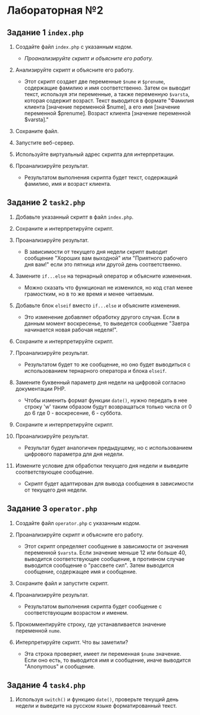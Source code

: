 # Лабораторная №2

## Задание 1 `index.php`

1. Создайте файл `index.php` с указанным кодом.
    - *Проанализируйте скрипт и объясните его работу.*

2. Анализируйте скрипт и объясните его работу.
    - Этот скрипт создает две переменные `$nume` и `$prenume`, содержащие фамилию и имя соответственно. Затем он выводит текст, используя эти переменные, а также переменную `$varsta`, которая содержит возраст. Текст выводится в формате "Фамилия клиента [значение переменной $nume], а его имя [значение переменной $prenume]. Возраст клиента [значение переменной $varsta]."

3. Сохраните файл.

4. Запустите веб-сервер.

5. Используйте виртуальный адрес скрипта для интерпретации.

6. Проанализируйте результат.
    - Результатом выполнения скрипта будет текст, содержащий фамилию, имя и возраст клиента.

## Задание 2 `task2.php`

1. Добавьте указанный скрипт в файл `index.php`.

2. Сохраните и интерпретируйте скрипт.

3. Проанализируйте результат.
    - В зависимости от текущего дня недели скрипт выводит сообщение "Хороших вам выходной" или "Приятного рабочего дня вам!" если это пятница или другой день соответственно.

4. Замените `if...else` на тернарный оператор и объясните изменения.
    - Можно сказать что функционал не изменился, но код стал менее грамостким, но в то же время и менее читаемым. 

5. Добавьте блок `elseif` вместо `if...else` и объясните изменения.
    - Это изменение добавляет обработку другого случая. Если в данным момент воскресенье, то выведется сообщение "Завтра начинается новая рабочая неделя!".
6. Сохраните и интерпретируйте скрипт.

7. Проанализируйте результат.
    - Результатом будет то же сообщение, но оно будет выводиться с использованием тернарного оператора и блока `elseif`.

8. Замените буквенный параметр дня недели на цифровой согласно документации PHP.
    - Чтобы изменить формат функции `date()`, нужно передать в нее строку 'w' таким образом будут возвращаться только числа от 0 до 6 где 0 - воскресение, 6 - суббота.
9. Сохраните и интерпретируйте скрипт.

10. Проанализируйте результат.
    - Результат будет аналогичен предыдущему, но с использованием цифрового параметра для дня недели.

11. Измените условие для обработки текущего дня недели и выведите соответствующее сообщение.
    - Скрипт будет адаптирован для вывода сообщения в зависимости от текущего дня недели.

## Задание 3 `operator.php`

1. Создайте файл `operator.php` с указанным кодом.

2. Проанализируйте скрипт и объясните его работу.
    - Этот скрипт определяет сообщение в зависимости от значения переменной `$varsta`. Если значение меньше 12 или больше 40, выводится соответствующее сообщение, в противном случае выводится сообщение о "рассвете сил". Затем выводится сообщение, содержащее имя и сообщение.

3. Сохраните файл и запустите скрипт.

4. Проанализируйте результат.
    - Результатом выполнения скрипта будет сообщение с соответствующим возрастом и именем.

5. Прокомментируйте строку, где устанавливается значение переменной `nume`.

6. Интерпретируйте скрипт. Что вы заметили?
    - Эта строка проверяет, имеет ли переменная `$nume` значение. Если оно есть, то выводится имя и сообщение, иначе выводится "Anonymous" и сообщение.

## Задание 4 `task4.php`

1. Используя `switch()` и функцию `date()`, проверьте текущий день недели и выведите на русском языке форматированный текст.
